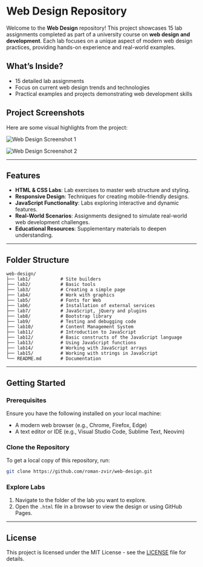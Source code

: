 # Web Design Repository

Welcome to the **Web Design** repository! This project showcases 15 lab assignments completed as part of a university course on **web design and development**. Each lab focuses on a unique aspect of modern web design practices, providing hands-on experience and real-world examples.

## What’s Inside?

- 15 detailed lab assignments
- Focus on current web design trends and technologies
- Practical examples and projects demonstrating web development skills

## Project Screenshots

Here are some visual highlights from the project:

![Web Design Screenshot 1](https://github.com/user-attachments/assets/e137b726-56e7-4c4e-a261-48d52e7772df)

![Web Design Screenshot 2](https://github.com/user-attachments/assets/bdb23484-0c8c-428c-a43b-d1783c3a71bf)

---


## Features

- **HTML & CSS Labs**: Lab exercises to master web structure and styling.
- **Responsive Design**: Techniques for creating mobile-friendly designs.
- **JavaScript Functionality**: Labs exploring interactive and dynamic features.
- **Real-World Scenarios**: Assignments designed to simulate real-world web development challenges.
- **Educational Resources**: Supplementary materials to deepen understanding.

---

## Folder Structure

```
web-design/
├── lab1/           # Site builders
├── lab2/           # Basic tools
├── lab3/           # Creating a simple page
├── lab4/           # Work with graphics
├── lab5/           # Fonts for Web
├── lab6/           # Installation of external services
├── lab7/           # JavaScript, jQuery and plugins
├── lab8/           # Bootstrap library
├── lab9/           # Testing and debugging code
├── lab10/          # Content Management System
├── lab11/          # Introduction to JavaScript
├── lab12/          # Basic constructs of the JavaScript language
├── lab13/          # Using JavaScript functions
├── lab14/          # Working with JavaScript arrays
├── lab15/          # Working with strings in JavaScript
└── README.md       # Documentation
```

---

## Getting Started

### Prerequisites

Ensure you have the following installed on your local machine:
- A modern web browser (e.g., Chrome, Firefox, Edge)
- A text editor or IDE (e.g., Visual Studio Code, Sublime Text, Neovim)

### Clone the Repository

To get a local copy of this repository, run:

```bash
git clone https://github.com/roman-zvir/web-design.git
```

### Explore Labs

1. Navigate to the folder of the lab you want to explore.
2. Open the `.html` file in a browser to view the design or using GitHub Pages.

---

## License

This project is licensed under the MIT License - see the [LICENSE](LICENSE) file for details.
